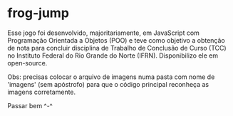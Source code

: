 # frog-jump

Esse jogo foi desenvolvido, majoritariamente, em JavaScript com Programação Orientada a Objetos (POO) e teve como objetivo a obtenção de nota para concluir disciplina de Trabalho de Conclusão de Curso (TCC) no Instituto Federal do Rio Grande do Norte (IFRN). Disponibilizo ele em open-source.

Obs: precisas colocar o arquivo de imagens numa pasta com nome de 'imagens' (sem apóstrofo) para que o código principal reconheça as imagens corretamente.

Passar bem ^-^
